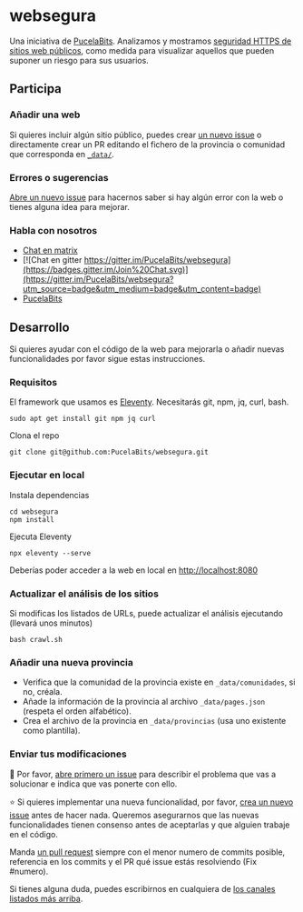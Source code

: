 # websegura

Una iniciativa de [PucelaBits](https://pucelabits.org/). Analizamos y mostramos [seguridad HTTPS de sitios web públicos](https://websegura.pucelabits.org), como medida para visualizar aquellos que pueden suponer un riesgo para sus usuarios.

## Participa

### Añadir una web

Si quieres incluir algún sitio público, puedes crear [un nuevo issue](https://github.com/PucelaBits/websegura/issues/new?assignees=&labels=new-site&template=nuevo-sitio.md&title=%5BNuevo+sitio%5D) o directamente crear un PR editando el fichero de la provincia o comunidad que corresponda en [`_data/`](https://github.com/PucelaBits/websegura/blob/main/_data/).

### Errores o sugerencias

[Abre un nuevo issue](https://github.com/PucelaBits/websegura/issues/new/choose) para hacernos saber si hay algún error con la web o tienes alguna idea para mejorar.

### Habla con nosotros

- [Chat en matrix](https://matrix.to/#/#PucelaBits_websegura:gitter.im)
- [![Chat en gitter https://gitter.im/PucelaBits/websegura](https://badges.gitter.im/Join%20Chat.svg)](https://gitter.im/PucelaBits/websegura?utm_source=badge&utm_medium=badge&utm_content=badge)
- [PucelaBits](https://pucelabits.org)

## Desarrollo

Si quieres ayudar con el código de la web para mejorarla o añadir nuevas funcionalidades por favor sigue estas instrucciones.

### Requisitos

El framework que usamos es [Eleventy](https://www.11ty.dev/). Necesitarás git, npm, jq, curl, bash.

```
sudo apt get install git npm jq curl
```

Clona el repo

```
git clone git@github.com:PucelaBits/websegura.git
```

### Ejecutar en local

Instala dependencias

```
cd websegura
npm install
```

Ejecuta Eleventy

```
npx eleventy --serve
```

Deberías poder acceder a la web en local en [http://localhost:8080](http://localhost:8080)

### Actualizar el análisis de los sitios

Si modificas los listados de URLs, puede actualizar el análisis ejecutando (llevará unos minutos)

```
bash crawl.sh
```

### Añadir una nueva provincia

- Verifica que la comunidad de la provincia existe en ``_data/comunidades``, si no, créala.
- Añade la información de la provincia al archivo ``_data/pages.json`` (respeta el orden alfabético).
- Crea el archivo de la provincia en ``_data/provincias`` (usa uno existente como plantilla).

### Enviar tus modificaciones

🐞 Por favor, [abre primero un issue](https://github.com/PucelaBits/websegura/issues/new/choose) para describir el problema que vas a solucionar e indica que vas ponerte con ello.

⭐️ Si quieres implementar una nueva funcionalidad, por favor, [crea un nuevo issue](https://github.com/PucelaBits/websegura/issues/new/choose) antes de hacer nada. Queremos asegurarnos que las nuevas funcionalidades tienen consenso antes de aceptarlas y que alguien trabaje en el código.

Manda [un pull request](https://github.com/PucelaBits/websegura/pulls) siempre con el menor numero de commits posible, referencia en los commits y el PR qué issue estás resolviendo (Fix #numero).

Si tienes alguna duda, puedes escribirnos en cualquiera de [los canales listados más arriba](#habla-con-nosotros).
